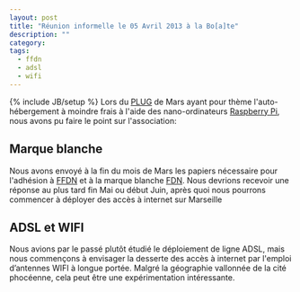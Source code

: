 ```yaml
---
layout: post
title: "Réunion informelle le 05 Avril 2013 à la Bo[a]te"
description: ""
category: 
tags: 
  - ffdn
  - adsl
  - wifi
---
```

{% include JB/setup %}
Lors du [PLUG](http://plugfr.org) de Mars ayant pour thème l'auto-hébergement à
moindre frais à l'aide des nano-ordinateurs
[Raspberry Pi](http://www.raspberrypi.org/), nous avons pu faire le point sur
l'association:

## Marque blanche

Nous avons envoyé à la fin du mois de Mars les papiers nécessaire pour
l'adhésion à [FFDN](http://www.ffdn.org/) et à la marque blanche
[FDN](http://www.fdn.org/). Nous devrions recevoir une réponse au plus tard fin
Mai ou début Juin, après quoi nous pourrons commencer à déployer des accès à
internet sur Marseille

## ADSL et WIFI

Nous avions par le passé plutôt étudié le déploiement de ligne ADSL, mais nous
commençons à envisager la desserte des accès à internet par l'emploi d’antennes
WIFI à longue portée. Malgré la géographie vallonnée de la cité phocéenne, cela
peut être une expérimentation intéressante.